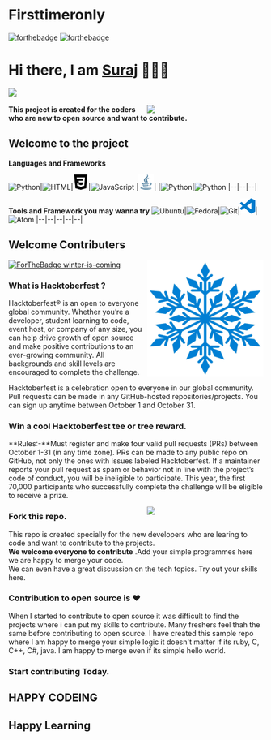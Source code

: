 # Firsttimeronly 
[![forthebadge](https://forthebadge.com/images/badges/built-with-love.svg)](https://forthebadge.com)
[![forthebadge](https://forthebadge.com/images/badges/uses-badges.svg)](https://forthebadge.com)

<h1>Hi there, I am <a href="https://imsurajkr.github.io" target="_blank">Suraj</a> 🙋🏽‍♂️</h1> 

![](https://visitor-badge.glitch.me/badge?page_id=imsurajkr) 

<img align='right' src="https://media.giphy.com/media/BemKqR9RDK4V2/giphy.gif" width="230">

**This project is created for the coders who are new to open source and want to contribute.**

## Welcome to the project 

 **Languages and Frameworks**
 
 <img alt="Python" width="30px" src="https://raw.githubusercontent.com/simple-icons/simple-icons/develop/icons/python.svg"/>|<img alt="HTML" width="30px" src="https://raw.githubusercontent.com/simple-icons/simple-icons/develop/icons/html5.svg"/>|<img alt="CSS" width="30px" src="https://raw.githubusercontent.com/simple-icons/simple-icons/develop/icons/css3.svg"/>|<img alt="JavaScript" width="30px" src="https://raw.githubusercontent.com/simple-icons/simple-icons/develop/icons/javascript.svg"/>
 |<img alt="Java" width="30px" src="https://raw.githubusercontent.com/simple-icons/simple-icons/develop/icons/java.svg"/>|
 |<img alt="Python" width="30px" src="https://raw.githubusercontent.com/simple-icons/simple-icons/develop/icons/python.svg"/>|<img alt="Python" width="30px" src="https://raw.githubusercontent.com/simple-icons/simple-icons/develop/icons/c.svg"/>
 |--|--|--|

 
 **Tools and Framework you may wanna try**
 <img alt="Ubuntu" width="30px" src="https://raw.githubusercontent.com/simple-icons/simple-icons/develop/icons/ubuntu.svg"/>|<img alt="Fedora" width="30px" src="https://raw.githubusercontent.com/simple-icons/simple-icons/develop/icons/linux.svg"/>|<img alt="Git" width="30px" src="https://raw.githubusercontent.com/simple-icons/simple-icons/develop/icons/git.svg"/>|<img alt="VSCode" width="30px" src="https://raw.githubusercontent.com/simple-icons/simple-icons/develop/icons/visualstudiocode.svg"/>|<img alt="Atom" width="30px" src="https://raw.githubusercontent.com/simple-icons/simple-icons/develop/icons/atom.svg"/>
 |--|--|--|--|--|

## Welcome Contributers 
[![ForTheBadge winter-is-coming](http://ForTheBadge.com/images/badges/winter-is-coming.svg)](http://ForTheBadge.com)
<img align='right' src="https://raw.githubusercontent.com/acervenky/animated-github-badges/master/assets/acbadge.gif" width="230">

### What is Hacktoberfest ?

Hacktoberfest® is an open to everyone global community. Whether you’re a developer, student learning to code, event host, or company of any size, you can help drive growth of open source and make positive contributions to an ever-growing community. All backgrounds and skill levels are encouraged to complete the challenge.

Hacktoberfest is a celebration open to everyone in our global community.
Pull requests can be made in any GitHub-hosted repositories/projects.
You can sign up anytime between October 1 and October 31.

### Win a cool Hacktoberfest tee or tree reward.

**Rules:-**Must register and make four valid pull requests (PRs) between October 1-31 (in any time zone). PRs can be made to any public repo on GitHub, not only the ones with issues labeled Hacktoberfest. If a maintainer reports your pull request as spam or behavior not in line with the project’s code of conduct, you will be ineligible to participate. This year, the first 70,000 participants who successfully complete the challenge will be eligible to receive a prize.

<img align='right' src="https://media0.giphy.com/media/Vbc7U1tri0XBaoISJ4/giphy.gif?cid=ecf05e470dac240e276ce9adfb5bcf37612c675b26bf9dd3&rid=giphy.gif" width="230">

### Fork this repo.

This repo is created specially for the new developers who are learing to code and want to contribute to the projects.<br />
**We welcome everyone to contribute** .Add your simple programmes here we are happy to merge your code.<br />
We can even have a great discussion on the tech topics.
Try out your skills here. 

### Contribution to open source is ❤️

When I started to contribute to open source it was difficult to find the projects where i can put my skills to contribute.
Many freshers feel thah the same before contributing to open source.
I have created this sample repo where I am happy to merge your simple logic it doesn't matter if its ruby, C, C++, C#, java.
I am happy to merge even if its simple hello world.

### Start contributing Today.
## HAPPY CODEING
## Happy Learning
